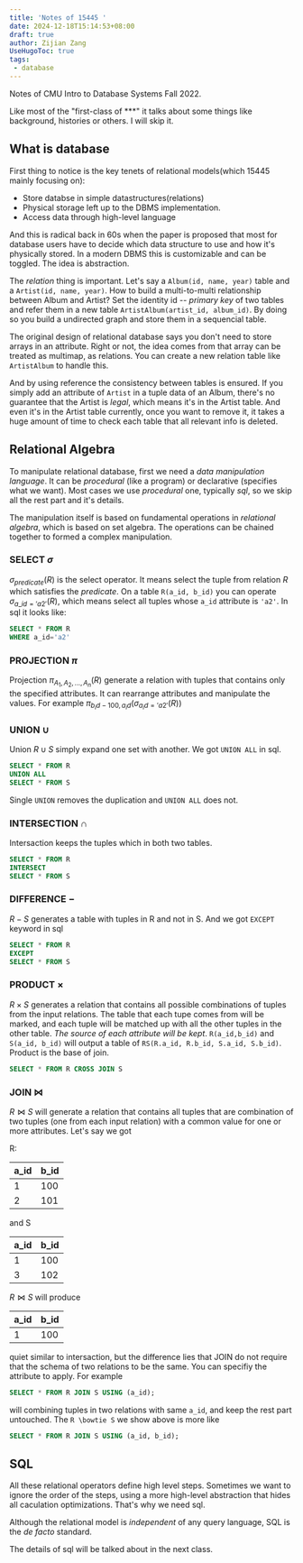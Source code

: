 ```yaml
---
title: 'Notes of 15445 '
date: 2024-12-18T15:14:53+08:00
draft: true
author: Zijian Zang
UseHugoToc: true
tags: 
 - database
---
```


Notes of CMU Intro to Database Systems Fall 2022.

<!--more-->

Like most of the "first-class of ***" it talks about some things like background, histories or others. I will skip it.

## What is database

First thing to notice is the key tenets of relational models(which 15445 mainly focusing on):

- Store databse in simple datastructures(relations)
- Physical storage left up to the DBMS implementation.
- Access data through high-level language

And this is radical back in 60s when the paper is proposed that most for database users have to decide which data structure to use and how it's physically stored. In a modern DBMS this is customizable and can be toggled. The idea is abstraction.

The *relation* thing is important. Let's say a `Album(id, name, year)` table and a `Artist(id, name, year)`. How to build a multi-to-multi relationship between Album and Artist? Set the identity id -- *primary key* of two tables and refer them in a new table `ArtistAlbum(artist_id, album_id)`. By doing so you build a undirected graph and store them in a sequencial table.

The original design of relational database says you don't need to store arrays in an attribute. Right or not, the idea comes from that array can be treated as multimap, as relations. You can create a new relation table like `ArtistAlbum` to handle this.

And by using reference the consistency between tables is ensured. If you simply add an attribute of `Artist` in a tuple data of an Album, there's no guarantee that the Artist is *legal*, which means it's in the Artist table. And even it's in the Artist table currently, once you want to remove it, it takes a huge amount of time to check each table that all relevant info is deleted.

## Relational Algebra

To manipulate relational database, first we need a *data manipulation language*. It can be *procedural* (like a program) or declarative (specifies what we want). Most cases we use *procedural* one, typically *sql*, so we skip all the rest part and it's details.

The manipulation itself is based on fundamental operations in *relational algebra*, which is based on set algebra. The operations can be chained together to formed a complex manipulation.

### SELECT $\sigma$

$\sigma_{predicate}({R})$ is the select operator. It means select the tuple from relation $R$ which satisfies the $predicate$. On a table `R(a_id, b_id)` you can operate $\sigma_{a\_id='a2'}(R)$, which means select all tuples whose `a_id` attribute is `'a2'`. In sql it looks like:

```sql
SELECT * FROM R
WHERE a_id='a2'
```

### PROJECTION $\pi$

Projection $\pi_{A_1, A_2,..., A_n}(R)$ generate a relation with tuples that contains only the specified attributes. It can rearrange attributes and manipulate the values. For example $\pi_{b_id-100, a_id}(\sigma_{a_id='a2'}(R))$

### UNION $\cup$

Union $R\cup S$ simply expand one set with another. We got `UNION ALL` in sql.

```sql
SELECT * FROM R
UNION ALL
SELECT * FROM S
```

Single `UNION` removes the duplication and `UNION ALL` does not.

### INTERSECTION $\cap$

Intersaction keeps the tuples which in both two tables.

```sql
SELECT * FROM R
INTERSECT
SELECT * FROM S
```

### DIFFERENCE $-$

$R-S$ generates a table with tuples in R and not in S. And we got `EXCEPT` keyword in sql

```sql
SELECT * FROM R
EXCEPT
SELECT * FROM S
```

### PRODUCT $\times$

$R \times S$ generates a relation that contains all possible combinations of tuples from the input relations. The table that each tupe comes from will be marked, and each tuple will be matched up with all the other tuples in the other table. *The source of each attribute will be kept*. `R(a_id,b_id)` and `S(a_id, b_id)` will output a table of `RS(R.a_id, R.b_id, S.a_id, S.b_id)`. Product is the base of join.

```sql
SELECT * FROM R CROSS JOIN S
```

### JOIN $\bowtie$

$R\bowtie S$ will generate a relation that contains all tuples that are combination of two tuples (one from each input relation) with a common value for one or more attributes. Let's say we got

R:

| a_id | b_id |
| ---- | ---- |
| 1    | 100  |
| 2    | 101  |

and S

| a_id | b_id |
| ---- | ---- |
| 1    | 100  |
| 3    | 102  |

$R \bowtie S$ will produce

| a_id | b_id |
| ---- | ---- |
| 1    | 100  |

quiet similar to intersaction, but the difference lies that JOIN do not require that the schema of two relations to be the same. You can specifiy the attribute to apply. For example

```sql
SELECT * FROM R JOIN S USING (a_id);
```

will combining tuples in two relations with same `a_id`, and keep the rest part untouched. The `R \bowtie S` we show above is more like

```sql
SELECT * FROM R JOIN S USING (a_id, b_id);
```

## SQL

All these relational operators define high level steps. Sometimes we want to ignore the order of the steps, using a more high-level abstraction that hides all caculation optimizations. That's why we need sql.

Although the relational model is *independent* of any query language, SQL is the *de facto* standard.

The details of sql will be talked about in the next class.
